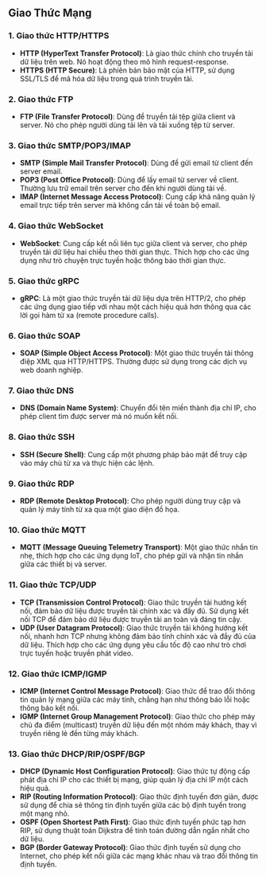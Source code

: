 ## Giao Thức Mạng

### 1. Giao thức HTTP/HTTPS

- **HTTP (HyperText Transfer Protocol)**: Là giao thức chính cho truyền tải dữ liệu trên web. Nó hoạt động theo mô hình request-response.
- **HTTPS (HTTP Secure)**: Là phiên bản bảo mật của HTTP, sử dụng SSL/TLS để mã hóa dữ liệu trong quá trình truyền tải.

### 2. Giao thức FTP

- **FTP (File Transfer Protocol)**: Dùng để truyền tải tệp giữa client và server. Nó cho phép người dùng tải lên và tải xuống tệp từ server.

### 3. Giao thức SMTP/POP3/IMAP

- **SMTP (Simple Mail Transfer Protocol)**: Dùng để gửi email từ client đến server email.
- **POP3 (Post Office Protocol)**: Dùng để lấy email từ server về client. Thường lưu trữ email trên server cho đến khi người dùng tải về.
- **IMAP (Internet Message Access Protocol)**: Cung cấp khả năng quản lý email trực tiếp trên server mà không cần tải về toàn bộ email.

### 4. Giao thức WebSocket

- **WebSocket**: Cung cấp kết nối liên tục giữa client và server, cho phép truyền tải dữ liệu hai chiều theo thời gian thực. Thích hợp cho các ứng dụng như trò chuyện trực tuyến hoặc thông báo thời gian thực.

### 5. Giao thức gRPC

- **gRPC**: Là một giao thức truyền tải dữ liệu dựa trên HTTP/2, cho phép các ứng dụng giao tiếp với nhau một cách hiệu quả hơn thông qua các lời gọi hàm từ xa (remote procedure calls).

### 6. Giao thức SOAP

- **SOAP (Simple Object Access Protocol)**: Một giao thức truyền tải thông điệp XML qua HTTP/HTTPS. Thường được sử dụng trong các dịch vụ web doanh nghiệp.

### 7. Giao thức DNS

- **DNS (Domain Name System)**: Chuyển đổi tên miền thành địa chỉ IP, cho phép client tìm được server mà nó muốn kết nối.

### 8. Giao thức SSH

- **SSH (Secure Shell)**: Cung cấp một phương pháp bảo mật để truy cập vào máy chủ từ xa và thực hiện các lệnh.

### 9. Giao thức RDP

- **RDP (Remote Desktop Protocol)**: Cho phép người dùng truy cập và quản lý máy tính từ xa qua một giao diện đồ họa.

### 10. Giao thức MQTT

- **MQTT (Message Queuing Telemetry Transport)**: Một giao thức nhắn tin nhẹ, thích hợp cho các ứng dụng IoT, cho phép gửi và nhận tin nhắn giữa các thiết bị và server.

### 11. Giao thức TCP/UDP

- **TCP (Transmission Control Protocol)**: Giao thức truyền tải hướng kết nối, đảm bảo dữ liệu được truyền tải chính xác và đầy đủ. Sử dụng kết nối TCP để đảm bảo dữ liệu được truyền tải an toàn và đáng tin cậy.
- **UDP (User Datagram Protocol)**: Giao thức truyền tải không hướng kết nối, nhanh hơn TCP nhưng không đảm bảo tính chính xác và đầy đủ của dữ liệu. Thích hợp cho các ứng dụng yêu cầu tốc độ cao như trò chơi trực tuyến hoặc truyền phát video.

### 12. Giao thức ICMP/IGMP

- **ICMP (Internet Control Message Protocol)**: Giao thức để trao đổi thông tin quản lý mạng giữa các máy tính, chẳng hạn như thông báo lỗi hoặc thông báo kết nối.
- **IGMP (Internet Group Management Protocol)**: Giao thức cho phép máy chủ đa điểm (multicast) truyền dữ liệu đến một nhóm máy khách, thay vì truyền riêng lẻ đến từng máy khách.

### 13. Giao thức DHCP/RIP/OSPF/BGP

- **DHCP (Dynamic Host Configuration Protocol)**: Giao thức tự động cấp phát địa chỉ IP cho các thiết bị mạng, giúp quản lý địa chỉ IP một cách hiệu quả.
- **RIP (Routing Information Protocol)**: Giao thức định tuyến đơn giản, được sử dụng để chia sẻ thông tin định tuyến giữa các bộ định tuyến trong một mạng nhỏ.
- **OSPF (Open Shortest Path First)**: Giao thức định tuyến phức tạp hơn RIP, sử dụng thuật toán Dijkstra để tính toán đường dẫn ngắn nhất cho dữ liệu.
- **BGP (Border Gateway Protocol)**: Giao thức định tuyến sử dụng cho Internet, cho phép kết nối giữa các mạng khác nhau và trao đổi thông tin định tuyến.
